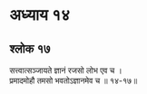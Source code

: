 # अध्याय १४

## श्लोक १७

सत्त्वात्सञ्जायते ज्ञानं रजसो लोभ एव च ।<br>प्रमादमोहौ तमसो भवतोऽज्ञानमेव च ॥ १४-१७॥<br><br>

